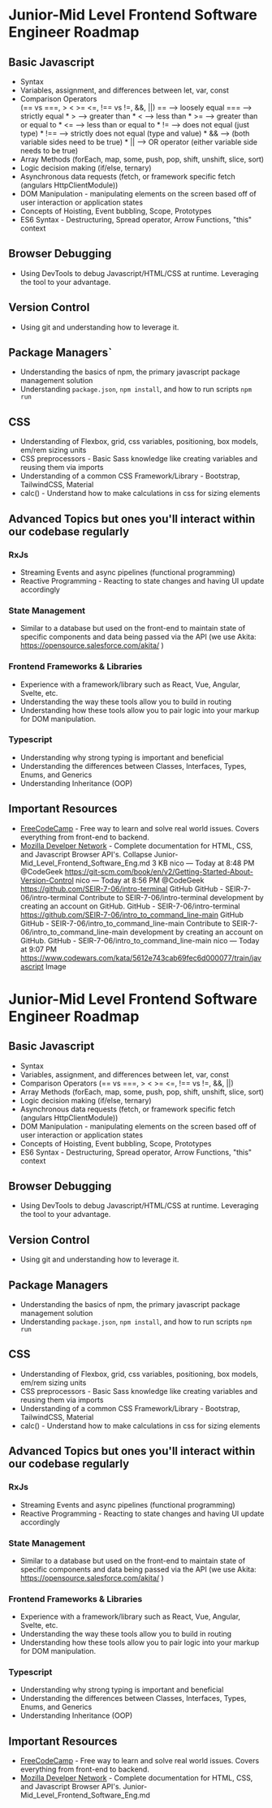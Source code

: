 # Junior-Mid Level Frontend Software Engineer Roadmap

## Basic Javascript

- Syntax
- Variables, assignment, and differences between let, var, const
- Comparison Operators<br>(== vs ===, > < >= <=, !== vs !=, &&, ||)
      == --> loosely equal
      === --> strictly equal
      * > --> greater than
      * < --> less than
      * >= --> greater than or equal to
      * <= --> less than or equal to
      * != --> does not equal (just type)
      * !== --> strictly does not equal (type and value)
      * && --> (both variable sides need to be true)
      * || --> OR operator (either variable side needs to be true)
- Array Methods (forEach, map, some, push, pop, shift, unshift, slice, sort)
- Logic decision making (if/else, ternary)
- Asynchronous data requests (fetch, or framework specific fetch (angulars HttpClientModule))
- DOM Manipulation - manipulating elements on the screen based off of user interaction or application states
- Concepts of Hoisting, Event bubbling, Scope, Prototypes
- ES6 Syntax - Destructuring, Spread operator, Arrow Functions, "this" context

## Browser Debugging

- Using DevTools to debug Javascript/HTML/CSS at runtime. Leveraging the tool to your advantage.

## Version Control

- Using git and understanding how to leverage it.

## Package Managers`

- Understanding the basics of npm, the primary javascript package management solution
- Understanding `package.json`, `npm install`, and how to run scripts `npm run`

## CSS

- Understanding of Flexbox, grid, css variables, positioning, box models, em/rem sizing units
- CSS preprocessors - Basic Sass knowledge like creating variables and reusing them via imports
- Understanding of a common CSS Framework/Library - Bootstrap, TailwindCSS, Material
- calc() - Understand how to make calculations in css for sizing elements

## Advanced Topics but ones you'll interact within our codebase regularly

### RxJs

- Streaming Events and async pipelines (functional programming)
- Reactive Programming - Reacting to state changes and having UI update accordingly

### State Management

- Similar to a database but used on the front-end to maintain state of specific components and 
      data being passed via the API (we use Akita: https://opensource.salesforce.com/akita/ )

### Frontend Frameworks & Libraries

- Experience with a framework/library such as React, Vue, Angular, Svelte, etc.
- Understanding the way these tools allow you to build in routing
- Understanding how these tools allow you to pair logic into your markup for DOM manipulation.

### Typescript

- Understanding why strong typing is important and beneficial
- Understanding the differences between Classes, Interfaces, Types, Enums, and Generics
- Understanding Inheritance (OOP)

## Important Resources

- [FreeCodeCamp](https://www.freecodecamp.org/) - Free way to learn and solve real world issues. Covers everything from front-end to backend. 
- [Mozilla Develper Network](https://developer.mozilla.org/en-US/) - Complete documentation for HTML, CSS, and Javascript Browser API's.
Collapse
Junior-Mid_Level_Frontend_Software_Eng.md
3 KB
nico — Today at 8:48 PM
@CodeGeek https://git-scm.com/book/en/v2/Getting-Started-About-Version-Control
nico — Today at 8:56 PM
@CodeGeek https://github.com/SEIR-7-06/intro-terminal
GitHub
GitHub - SEIR-7-06/intro-terminal
Contribute to SEIR-7-06/intro-terminal development by creating an account on GitHub.
GitHub - SEIR-7-06/intro-terminal
https://github.com/SEIR-7-06/intro_to_command_line-main
GitHub
GitHub - SEIR-7-06/intro_to_command_line-main
Contribute to SEIR-7-06/intro_to_command_line-main development by creating an account on GitHub.
GitHub - SEIR-7-06/intro_to_command_line-main
nico — Today at 9:07 PM
https://www.codewars.com/kata/5612e743cab69fec6d000077/train/javascript
Image
﻿
# Junior-Mid Level Frontend Software Engineer Roadmap

## Basic Javascript

- Syntax
- Variables, assignment, and differences between let, var, const
- Comparison Operators (== vs ===, > < >= <=, !== vs !=, &&, ||)
- Array Methods (forEach, map, some, push, pop, shift, unshift, slice, sort)
- Logic decision making (if/else, ternary)
- Asynchronous data requests (fetch, or framework specific fetch (angulars HttpClientModule))
- DOM Manipulation - manipulating elements on the screen based off of user interaction or application states
- Concepts of Hoisting, Event bubbling, Scope, Prototypes
- ES6 Syntax - Destructuring, Spread operator, Arrow Functions, "this" context

## Browser Debugging

- Using DevTools to debug Javascript/HTML/CSS at runtime. Leveraging the tool to your advantage.

## Version Control

- Using git and understanding how to leverage it.

## Package Managers

- Understanding the basics of npm, the primary javascript package management solution
- Understanding `package.json`, `npm install`, and how to run scripts `npm run`

## CSS

- Understanding of Flexbox, grid, css variables, positioning, box models, em/rem sizing units
- CSS preprocessors - Basic Sass knowledge like creating variables and reusing them via imports
- Understanding of a common CSS Framework/Library - Bootstrap, TailwindCSS, Material
- calc() - Understand how to make calculations in css for sizing elements

## Advanced Topics but ones you'll interact within our codebase regularly

### RxJs

- Streaming Events and async pipelines (functional programming)
- Reactive Programming - Reacting to state changes and having UI update accordingly

### State Management

- Similar to a database but used on the front-end to maintain state of specific components and 
      data being passed via the API (we use Akita: https://opensource.salesforce.com/akita/ )

### Frontend Frameworks & Libraries

- Experience with a framework/library such as React, Vue, Angular, Svelte, etc.
- Understanding the way these tools allow you to build in routing
- Understanding how these tools allow you to pair logic into your markup for DOM manipulation.

### Typescript

- Understanding why strong typing is important and beneficial
- Understanding the differences between Classes, Interfaces, Types, Enums, and Generics
- Understanding Inheritance (OOP)

## Important Resources

- [FreeCodeCamp](https://www.freecodecamp.org/) - Free way to learn and solve real world issues. Covers everything from front-end to backend. 
- [Mozilla Develper Network](https://developer.mozilla.org/en-US/) - Complete documentation for HTML, CSS, and Javascript Browser API's.
Junior-Mid_Level_Frontend_Software_Eng.md
